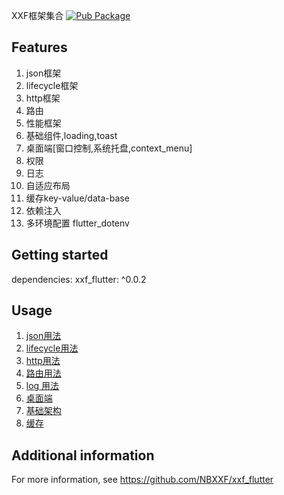 <!--
This README describes the package. If you publish this package to pub.dev,
this README's contents appear on the landing page for your package.

For information about how to write a good package README, see the guide for
[writing package pages](https://dart.dev/tools/pub/writing-package-pages).

For general information about developing packages, see the Dart guide for
[creating packages](https://dart.dev/guides/libraries/create-packages)
and the Flutter guide for
[developing packages and plugins](https://flutter.dev/to/develop-packages).
-->

XXF框架集合
[![Pub Package](https://img.shields.io/pub/v/xxf_flutter.svg)](https://pub.dev/packages/xxf_flutter)

## Features

1. json框架
2. lifecycle框架
3. http框架
4. 路由
5. 性能框架
6. 基础组件,loading,toast
7. 桌面端[窗口控制,系统托盘,context_menu]
8. 权限
9. 日志
10. 自适应布局
11. 缓存key-value/data-base
12. 依赖注入
13. 多环境配置 flutter_dotenv

## Getting started
dependencies:
xxf_flutter: ^0.0.2

## Usage

1. [json用法](https://github.com/NBXXF/xxf_flutter/tree/main/packages/xxf_json)
2. [lifecycle用法](https://github.com/NBXXF/xxf_flutter/tree/main/packages/xxf_lifecycle)
3. [http用法](https://github.com/NBXXF/xxf_flutter/tree/main/packages/xxf_http)
4. [路由用法](https://github.com/NBXXF/xxf_flutter/tree/main/packages/xxf_arch)
5. [log 用法](https://github.com/NBXXF/xxf_flutter/tree/main/packages/xxf_log)
6. [桌面端](https://github.com/NBXXF/xxf_flutter/tree/main/packages/xxf_desktop)
7. [基础架构](https://github.com/NBXXF/xxf_flutter/tree/main/packages/xxf_arch)
8. [缓存](https://github.com/NBXXF/xxf_flutter/tree/main/packages/xxf_cache)

## Additional information

For more information, see https://github.com/NBXXF/xxf_flutter
